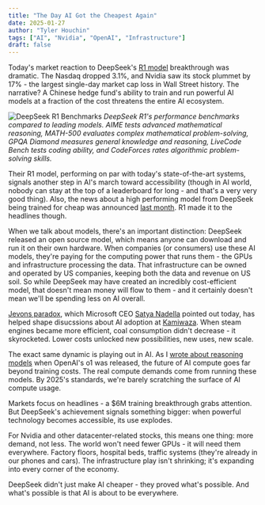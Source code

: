 ```yaml
---
title: "The Day AI Got the Cheapest Again"
date: 2025-01-27
author: "Tyler Houchin"
tags: ["AI", "Nvidia", "OpenAI", "Infrastructure"]
draft: false
---
```


Today's market reaction to DeepSeek's [R1 model](https://github.com/deepseek-ai/DeepSeek-R1) breakthrough was dramatic. The Nasdaq dropped 3.1%, and Nvidia saw its stock plummet by 17% - the largest single-day market cap loss in Wall Street history. The narrative? A Chinese hedge fund's ability to train and run powerful AI models at a fraction of the cost threatens the entire AI ecosystem.

![DeepSeek R1 Benchmarks](/images/blogs/the-day-ai-got-the-cheapest-again/benchmarks.jpg)
*DeepSeek R1's performance benchmarks compared to leading models. AIME tests advanced mathematical reasoning, MATH-500 evaluates complex mathematical problem-solving, GPQA Diamond measures general knowledge and reasoning, LiveCode Bench tests coding ability, and CodeForces rates algorithmic problem-solving skills.*

Their R1 model, performing on par with today's state-of-the-art systems, signals another step in AI's march toward accessibility (though in AI world, nobody can stay at the top of a leaderboard for long - and that's a very very good thing). Also, the news about a high performing model from DeepSeek being trained for cheap was announced [last month](https://github.com/deepseek-ai/DeepSeek-V3/tree/main). R1 made it to the headlines though.

When we talk about models, there's an important distinction: DeepSeek released an open source model, which means anyone can download and run it on their own hardware. When companies (or consumers) use these AI models, they're paying for the computing power that runs them - the GPUs and infrastructure processing the data. That infrastructure can be owned and operated by US companies, keeping both the data and revenue on US soil. So while DeepSeek may have created an incredibly cost-efficient model, that doesn't mean money will flow to them - and it certainly doesn't mean we'll be spending less on AI overall.

[Jevons paradox](https://en.wikipedia.org/wiki/Jevons_paradox), which Microsoft CEO [Satya Nadella](https://x.com/satyanadella/status/1883753899255046301) pointed out today, has helped shape disucssions about AI adoption at [Kamiwaza](https://kamiwaza.ai/). When steam engines became more efficient, coal consumption didn't decrease - it skyrocketed. Lower costs unlocked new possibilities, new uses, new scale.

The exact same dynamic is playing out in AI. As I [wrote about reasoning models](https://www.tylerhouchin.com/blogs/entering-the-inference-era/) when OpenAI's o1 was released, the future of AI compute goes far beyond training costs. The real compute demands come from running these models. By 2025's standards, we're barely scratching the surface of AI compute usage.

Markets focus on headlines - a $6M training breakthrough grabs attention. But DeepSeek's achievement signals something bigger: when powerful technology becomes accessible, its use explodes. 

For Nvidia and other datacenter-related stocks, this means one thing: more demand, not less. The world won't need fewer GPUs - it will need them everywhere. Factory floors, hospital beds, traffic systems (they're already in our phones and cars). The infrastructure play isn't shrinking; it's expanding into every corner of the economy.

DeepSeek didn't just make AI cheaper - they proved what's possible. And what's possible is that AI is about to be everywhere.